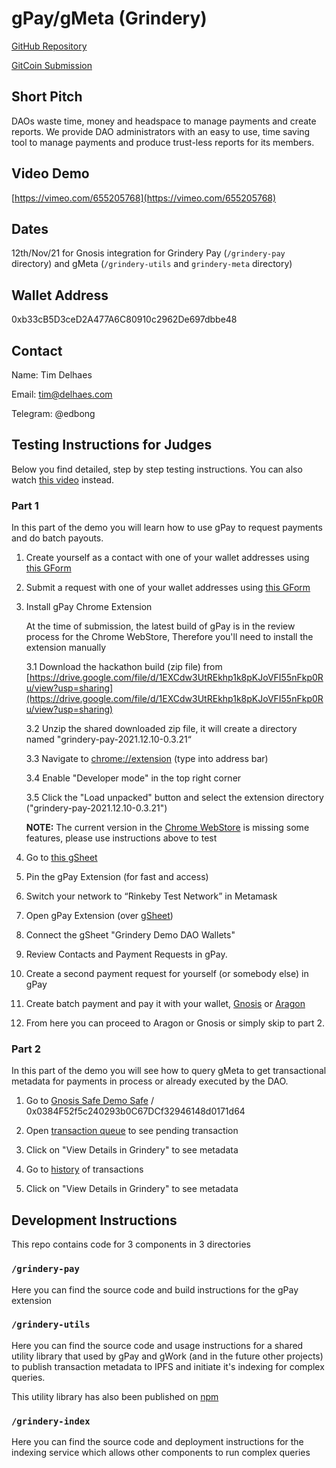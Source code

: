# gPay/gMeta (Grindery)

[GitHub Repository](https://github.com/grindery-io/grindery-dao-hackathon)

[GitCoin Submission](https://gitcoin.co/hackathon/dao-global/projects/11739/grindery-meta)

## Short Pitch

DAOs waste time, money and headspace to manage payments and create reports. We provide DAO administrators with an easy to use, time saving tool to manage payments and produce trust-less reports for its members.


## Video Demo
[https://vimeo.com/655205768](https://vimeo.com/655205768)


## Dates

12th/Nov/21 for Gnosis integration for Grindery Pay (`/grindery-pay` directory) and gMeta (`/grindery-utils` and `grindery-meta` directory)


## Wallet Address

0xb33cB5D3ceD2A477A6C80910c2962De697dbbe48


## Contact

Name: Tim Delhaes

Email: tim@delhaes.com

Telegram: @edbong


## Testing Instructions for Judges

Below you find detailed, step by step testing instructions.
You can also watch [this video](https://vimeo.com/655217888) instead.


### Part 1
In this part of the demo you will learn how to use gPay to request payments and do batch payouts.

1. Create yourself as a contact with one of your wallet addresses using [this GForm](https://forms.gle/AXGSfuguo3NCNtSz9)

2. Submit a request with one of your wallet addresses using [this GForm](https://forms.gle/L1YMXbA5BQUF6yoZ9)

3. Install gPay Chrome Extension
    
    At the time of submission, the latest build of gPay is in the review process for the Chrome WebStore, 
    Therefore you'll need to install the extension manually
    
    3.1 Download the hackathon build (zip file) from [https://drive.google.com/file/d/1EXCdw3UtREkhp1k8pKJoVFI55nFkp0Ru/view?usp=sharing](https://drive.google.com/file/d/1EXCdw3UtREkhp1k8pKJoVFI55nFkp0Ru/view?usp=sharing)
    
    3.2 Unzip the shared downloaded zip file, it will create a directory named "grindery-pay-2021.12.10-0.3.21“
    
    3.3 Navigate to [chrome://extension](chrome://extension) (type into address bar)
    
    3.4 Enable "Developer mode" in the top right corner
    
    3.5 Click the "Load unpacked" button and select the extension directory ("grindery-pay-2021.12.10-0.3.21")
    
    **NOTE:** The current version in the [Chrome WebStore](https://chrome.google.com/webstore/detail/grindery-pay/ofnbfgahidjckegapdpkhigjljepcdme) is missing some features, 
    please use instructions above to test

4. Go to [this gSheet](https://docs.google.com/spreadsheets/d/1T_ZKUuESfAr5Apy9a4XPD02mCDw7MXxr0dLKJN5FtCM/edit#gid=597214855)

5. Pin the gPay Extension (for fast and access)

6. Switch your network to “Rinkeby Test Network” in Metamask

7. Open gPay Extension (over [gSheet](https://docs.google.com/spreadsheets/d/1T_ZKUuESfAr5Apy9a4XPD02mCDw7MXxr0dLKJN5FtCM/edit#gid=597214855))

8. Connect the gSheet "Grindery Demo DAO Wallets"

9. Review Contacts and Payment Requests in gPay.

10. Create a second payment request for yourself (or somebody else) in gPay

11. Create batch payment and pay it with your wallet, [Gnosis](https://gnosis-safe.io/app/welcome) or [Aragon](https://client.aragon.org/#/)

12. From here you can proceed to Aragon or Gnosis or simply skip to part 2.


### Part 2
In this part of the demo you will see how to query gMeta to get transactional metadata for payments in process or already executed by the DAO.

1. Go to [Gnosis Safe Demo Safe](https://gnosis-safe.io/app/rin:0x0384F52f5c240293b0C67DCf32946148d0171d64/balances) / 0x0384F52f5c240293b0C67DCf32946148d0171d64

2. Open [transaction queue](https://gnosis-safe.io/app/rin:0x0384F52f5c240293b0C67DCf32946148d0171d64/transactions/queue) to see pending transaction

3. Click on "View Details in Grindery" to see metadata

4. Go to [history](https://gnosis-safe.io/app/rin:0x0384F52f5c240293b0C67DCf32946148d0171d64/transactions/history) of transactions

5. Click on "View Details in Grindery" to see metadata


## Development Instructions

This repo contains code for 3 components in 3 directories

### `/grindery-pay`

Here you can find the source code and build instructions for the gPay extension

### `/grindery-utils`

Here you can find the source code and usage instructions for a shared utility library 
that used by gPay and gWork (and in the future other projects) to publish transaction metadata to IPFS 
and initiate it's indexing for complex queries.

This utility library has also been published on [npm](https://www.npmjs.com/package/@grindery/utils)

### `/grindery-index`
Here you can find the source code and deployment instructions for the indexing service which allows other
components to run complex queries 